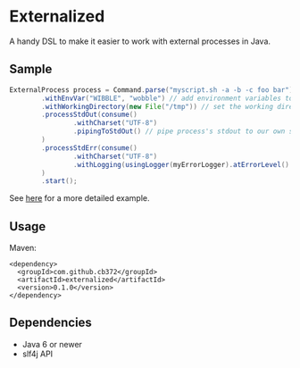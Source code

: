 Externalized
=====

A handy DSL to make it easier to work with external processes in Java.

Sample
-----

````java
ExternalProcess process = Command.parse("myscript.sh -a -b -c foo bar")
        .withEnvVar("WIBBLE", "wobble") // add environment variables to the process's environment
        .withWorkingDirectory(new File("/tmp")) // set the working directory
        .processStdOut(consume()
                .withCharset("UTF-8")
                .pipingToStdOut() // pipe process's stdout to our own stdout
        )
        .processStdErr(consume()
                .withCharset("UTF-8")
                .withLogging(usingLogger(myErrorLogger).atErrorLevel().withPrefix("Error in script!! - "))
        )
        .start();
````

See [here](src/test/java/com/github/cb372/util/sample/ExternalProcessSample.java) for a more detailed example.

Usage
-----

Maven:

````
<dependency>
  <groupId>com.github.cb372</groupId>
  <artifactId>externalized</artifactId>
  <version>0.1.0</version>
</dependency>
````

Dependencies
-----

* Java 6 or newer
* slf4j API
